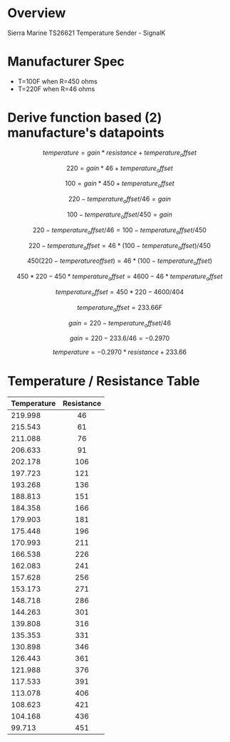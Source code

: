 # Overview

Sierra Marine TS26621 Temperature Sender - SignalK

# Manufacturer Spec
* T=100F when R=450 ohms
* T=220F when R=46 ohms

# Derive function based (2) manufacture's datapoints
$$temperature = gain * resistance + temperature_offset$$

```math
220 = gain * 46 + temperature_offset
```

$$100 = gain * 450 + temperature_offset$$

$$220 - temperature_offset / 46 = gain$$

$$100 - temperature_offset / 450 = gain$$

$$220 - temperature_offset / 46 = 100 - temperature_offset / 450$$

$$220 - temperature_offset = 46 * (100 - temperature_offset) / 450$$

$$450(220-temperatureoffset) = 46 * (100 - temperature_offset)$$
```math
450*220 - 450*temperature_offset = 4600 - 46*temperature_offset
```
$$temperature_offset = 450*220-4600 / 404$$

$$temperature_offset = 233.66 F$$

$$gain = 220 - temperature_offset/46$$

$$gain = 220 - 233.6/46 =  -0.2970$$

$$temperature = -0.2970 * resistance + 233.66$$

# Temperature / Resistance Table

| Temperature |	Resistance |
| ----------- |:----------:|
|219.998      |    46      |
|215.543      | 61         |
|211.088      | 76         |
|206.633|	91|
|202.178|	106|
|197.723|	121|
|193.268|	136|
|188.813|	151|
|184.358|	166|
|179.903|	181|
|175.448|	196|
|170.993|	211|
|166.538|	226|
|162.083|	241|
|157.628|	256|
|153.173|	271|
|148.718|	286|
|144.263|	301|
|139.808|	316|
|135.353|	331|
|130.898|	346|
|126.443|	361|
|121.988|	376|
|117.533|	391|
|113.078|	406|
|108.623|	421|
|104.168|	436|
|99.713	|       451|

